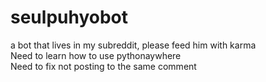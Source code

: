 # seulpuhyobot
a bot that lives in my subreddit, please feed him with karma
<br>
Need to learn how to use pythonaywhere
<br>
Need to fix not posting to the same comment
